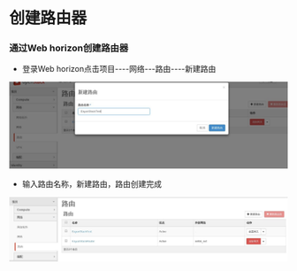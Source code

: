 # 创建路由器

### 通过Web horizon创建路由器

* 登录Web horizon点击项目----网络---路由----新建路由

![Router_Create](/operation_guide/basic_admin/Picture/router_create1.jpg)

* 输入路由名称，新建路由，路由创建完成

![Router_Create](/operation_guide/basic_admin/Picture/router_create2.jpg)




